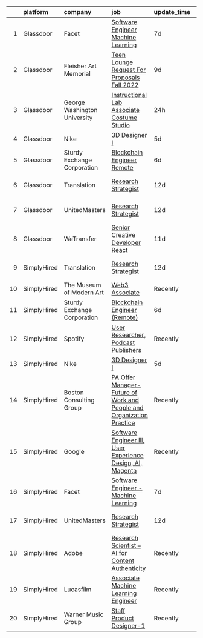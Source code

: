 

|    | platform    | company                      | job                                                                                                                                                                                                                                                                                                           | update_time   | location                 |
|---:|:------------|:-----------------------------|:--------------------------------------------------------------------------------------------------------------------------------------------------------------------------------------------------------------------------------------------------------------------------------------------------------------|:--------------|:-------------------------|
|  1 | Glassdoor   | Facet                        | [Software Engineer   Machine Learning](https://www.glassdoor.com/partner/jobListing.htm?pos=101&ao=1136043&s=58&guid=000001818f523030ab1d2391e0361ef0&src=GD_JOB_AD&t=SR&vt=w&ea=1&cs=1_85233b97&cb=1655966937313&jobListingId=1007942852875&jrtk=3-0-1g67l4c2ti6jg801-1g67l4c3eih6d800-d72e5880989bd4aa-)    | 7d            | San Francisco, CA        |
|  2 | Glassdoor   | Fleisher Art Memorial        | [Teen Lounge Request For Proposals  Fall 2022](https://www.glassdoor.com/partner/jobListing.htm?pos=108&ao=1136043&s=58&guid=000001818f523030ab1d2391e0361ef0&src=GD_JOB_AD&t=SR&vt=w&cs=1_6094674d&cb=1655966937314&jobListingId=1007936990220&jrtk=3-0-1g67l4c2ti6jg801-1g67l4c3eih6d800-7b0154a93d835f49-) | 9d            | Philadelphia, PA         |
|  3 | Glassdoor   | George Washington University | [Instructional Lab Associate  Costume Studio](https://www.glassdoor.com/partner/jobListing.htm?pos=106&ao=1136043&s=58&guid=000001818f523030ab1d2391e0361ef0&src=GD_JOB_AD&t=SR&vt=w&cs=1_9209e808&cb=1655966937314&jobListingId=1007956896837&jrtk=3-0-1g67l4c2ti6jg801-1g67l4c3eih6d800-8ff18217726aa439-)  | 24h           | United States            |
|  4 | Glassdoor   | Nike                         | [3D Designer I](https://www.glassdoor.com/partner/jobListing.htm?pos=104&ao=1136043&s=58&guid=000001818f523030ab1d2391e0361ef0&src=GD_JOB_AD&t=SR&vt=w&cs=1_b5fbecd9&cb=1655966937313&jobListingId=1007947826288&jrtk=3-0-1g67l4c2ti6jg801-1g67l4c3eih6d800-612dfb3f0eb8356f-)                                | 5d            | Beaverton, OR            |
|  5 | Glassdoor   | Sturdy Exchange Corporation  | [Blockchain Engineer  Remote ](https://www.glassdoor.com/partner/jobListing.htm?pos=103&ao=1136043&s=58&guid=000001818f523030ab1d2391e0361ef0&src=GD_JOB_AD&t=SR&vt=w&ea=1&cs=1_e5bdb6ad&cb=1655966937313&jobListingId=1007945004698&jrtk=3-0-1g67l4c2ti6jg801-1g67l4c3eih6d800-cfbd5654e5418373-)            | 6d            | Remote                   |
|  6 | Glassdoor   | Translation                  | [Research Strategist](https://www.glassdoor.com/partner/jobListing.htm?pos=105&ao=1136043&s=58&guid=000001818f523030ab1d2391e0361ef0&src=GD_JOB_AD&t=SR&vt=w&ea=1&cs=1_25e69148&cb=1655966937314&jobListingId=1007932240329&jrtk=3-0-1g67l4c2ti6jg801-1g67l4c3eih6d800-f0efed5b5a786efa-)                     | 12d           | San Francisco, CA        |
|  7 | Glassdoor   | UnitedMasters                | [Research Strategist](https://www.glassdoor.com/partner/jobListing.htm?pos=102&ao=1136043&s=58&guid=000001818f523030ab1d2391e0361ef0&src=GD_JOB_AD&t=SR&vt=w&cs=1_02309d08&cb=1655966937313&jobListingId=1007932240328&jrtk=3-0-1g67l4c2ti6jg801-1g67l4c3eih6d800-d241ea5caead206b-)                          | 12d           | San Francisco, CA        |
|  8 | Glassdoor   | WeTransfer                   | [Senior Creative Developer   React](https://www.glassdoor.com/partner/jobListing.htm?pos=107&ao=1136043&s=58&guid=000001818f523030ab1d2391e0361ef0&src=GD_JOB_AD&t=SR&vt=w&cs=1_33283d73&cb=1655966937314&jobListingId=1007932996123&jrtk=3-0-1g67l4c2ti6jg801-1g67l4c3eih6d800-dfe1bee0c074c5cb-)            | 11d           | New York, NY             |
|  9 | SimplyHired | Translation                  | [Research Strategist](https://www.simplyhired.com/job/QhlNO6tzMwLs37zg_ddKmO4yszqOHywEf52ejSJjLxlJv-xSNn1VpQ?q=generative+artist)                                                                                                                                                                             | 12d           | San Francisco, CA        |
| 10 | SimplyHired | The Museum of Modern Art     | [Web3 Associate](https://www.simplyhired.com/job/YuKI2tqG1D95R1pZjD5X4TDL5EorwMNgW-VnZr6KMSpp97UaGBSgSg?q=generative+artist)                                                                                                                                                                                  | Recently      | New York, NY             |
| 11 | SimplyHired | Sturdy Exchange Corporation  | [Blockchain Engineer (Remote)](https://www.simplyhired.com/job/3BwqJPIdK7E5l0x4vve269i55q-fYQUee5Yc2Im0XNmUQOBc7_Va4A?q=generative+artist)                                                                                                                                                                    | 6d            | Remote                   |
| 12 | SimplyHired | Spotify                      | [User Researcher, Podcast Publishers](https://www.simplyhired.com/job/EzVMIseMCZYSeAe8tUzdjtWjHJ-Wvq5BdgEd8_u_SRAJIPadQ5NJFw?q=generative+artist)                                                                                                                                                             | Recently      | New York, NY             |
| 13 | SimplyHired | Nike                         | [3D Designer I](https://www.simplyhired.com/job/VIQl9bidPdjdl0kOo8f4Xb6lk-Uf1P7aGtvTl07Ays0ZyFkZ8ibgWA?q=generative+artist)                                                                                                                                                                                   | 5d            | Beaverton, OR            |
| 14 | SimplyHired | Boston Consulting Group      | [PA Offer Manager- Future of Work and People and Organization Practice](https://www.simplyhired.com/job/K3AF4iKLkk7ilwlFXjC3ZsjDHl4vwqzzN0Zs8Qc7yXFu3jIKvQVuXQ?q=generative+artist)                                                                                                                           | Recently      | Boston, MA               |
| 15 | SimplyHired | Google                       | [Software Engineer lll, User Experience Design, AI, Magenta](https://www.simplyhired.com/job/qbndViAIV_1lpj0Le6Hwq8ztXOVHsxxH8PnYPK4xyX3M-3ycZvn69Q?q=generative+artist)                                                                                                                                      | Recently      | San Francisco, CA        |
| 16 | SimplyHired | Facet                        | [Software Engineer - Machine Learning](https://www.simplyhired.com/job/rRl7LpYqGiIowLAwzbrNzMgXtXTFbKgtp-z9fo66PKEqX4Q6nYlO_w?q=generative+artist)                                                                                                                                                            | 7d            | San Francisco, CA        |
| 17 | SimplyHired | UnitedMasters                | [Research Strategist](https://www.simplyhired.com/job/8XM5DpGjYzxSQZvpz__rV21LPdlP8huVLxt47BNjIvSePkgehAk8zQ?q=generative+artist)                                                                                                                                                                             | 12d           | San Francisco, CA        |
| 18 | SimplyHired | Adobe                        | [Research Scientist – AI for Content Authenticity](https://www.simplyhired.com/job/sHB9V-ER0zPVYgbqHVudXt99S-g9K09ZGD1KyeFfKQG5rn1JaTWF8Q?q=generative+artist)                                                                                                                                                | Recently      | San Jose, CA             |
| 19 | SimplyHired | Lucasfilm                    | [Associate Machine Learning Engineer](https://www.simplyhired.com/job/XJTtzorP-cvC9W-T4C3Nbsj0BMgIlQp6ZwvKdhPLZqUll3uPYTuIAQ?q=generative+artist)                                                                                                                                                             | Recently      | San Francisco, CA        |
| 20 | SimplyHired | Warner Music Group           | [Staff Product Designer-1](https://www.simplyhired.com/job/15Xni4fsJ0kq3OjlSOYyjnuNHrH97QRtA8n2AFAVIdKtbHHespgZZg?q=generative+artist)                                                                                                                                                                        | Recently      | New York, NY +1 location |